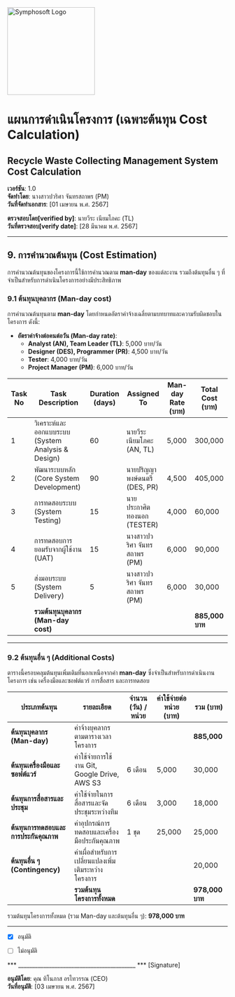 <img src="https://www.symphosoft.com/logo/symphosoftLogo.png" alt="Symphosoft Logo" width="200"/>

# แผนการดำเนินโครงการ (เฉพาะต้นทุน Cost Calculation)

## Recycle Waste Collecting Management System Cost Calculation

**เวอร์ชัน**: 1.0  
**จัดทำโดย**: นางสาวปวริศา จันทรสถาพร (PM)  
**วันที่จัดทำเอกสาร**: [01 เมษายน พ.ศ. 2567]  
  
**ตรวจสอบโดย[verified by]**:  นายวีระ เนียมโภคะ (TL)  
**วันที่ตรวจสอบ[verify date]**:  [28 มีนาคม พ.ศ. 2567]  

---

## 9. การคำนวณต้นทุน (Cost Estimation)

การคำนวณต้นทุนของโครงการนี้ใช้การคำนวณตาม **man-day** ของแต่ละงาน รวมถึงต้นทุนอื่น ๆ ที่จำเป็นสำหรับการดำเนินโครงการอย่างมีประสิทธิภาพ

### 9.1 ต้นทุนบุคลากร (Man-day cost)

การคำนวณต้นทุนตาม **man-day** โดยกำหนดอัตราค่าจ้างเฉลี่ยตามบทบาทและความรับผิดชอบในโครงการ ดังนี้:

- **อัตราค่าจ้างต่อคนต่อวัน (Man-day rate)**:
  - **Analyst (AN), Team Leader (TL)**: 5,000 บาท/วัน
  - **Designer (DES), Programmer (PR)**: 4,500 บาท/วัน
  - **Tester**: 4,000 บาท/วัน
  - **Project Manager (PM)**: 6,000 บาท/วัน

| Task No | Task Description                                  | Duration (days) | Assigned To                          | Man-day Rate (บาท) | Total Cost (บาท) |
|---------|---------------------------------------------------|-----------------|--------------------------------------|---------------------|-------------------|
| 1       | วิเคราะห์และออกแบบระบบ (System Analysis & Design) | 60              | นายวีระ เนียมโภคะ (AN, TL)          | 5,000              | 300,000          |
| 2       | พัฒนาระบบหลัก (Core System Development)          | 90              | นายปริญญา พงษ์ดนตรี (DES, PR)       | 4,500              | 405,000          |
| 3       | การทดสอบระบบ (System Testing)                    | 15              | นายประกาศิต ทองนอก (TESTER)         | 4,000              | 60,000           |
| 4       | การทดสอบการยอมรับจากผู้ใช้งาน (UAT)             | 15              | นางสาวปวริศา จันทรสถาพร (PM)       | 6,000              | 90,000           |
| 5       | ส่งมอบระบบ (System Delivery)                     | 5               | นางสาวปวริศา จันทรสถาพร (PM)       | 6,000              | 30,000           |
|         | **รวมต้นทุนบุคลากร (Man-day cost)**             |                 |                                      |                     | **885,000 บาท**  |

---

### 9.2 ต้นทุนอื่น ๆ (Additional Costs)

ตารางนี้ครอบคลุมต้นทุนเพิ่มเติมที่นอกเหนือจากค่า **man-day** ซึ่งจำเป็นสำหรับการดำเนินงานโครงการ เช่น เครื่องมือและซอฟต์แวร์ การสื่อสาร และการทดสอบ

| ประเภทต้นทุน                            | รายละเอียด                                                      | จำนวน (วัน) / หน่วย | ค่าใช้จ่ายต่อหน่วย (บาท) | รวม (บาท)         |
|-----------------------------------------|-----------------------------------------------------------------|----------------------|--------------------------|--------------------|
| **ต้นทุนบุคลากร (Man-day)**            | ค่าจ้างบุคลากรตามตารางเวลาโครงการ                             |                      |                          | **885,000**       |
| **ต้นทุนเครื่องมือและซอฟต์แวร์**       | ค่าใช้จ่ายการใช้งาน Git, Google Drive, AWS S3                  | 6 เดือน               | 5,000                    | 30,000            |
| **ต้นทุนการสื่อสารและประชุม**          | ค่าใช้จ่ายในการสื่อสารและจัดประชุมระหว่างทีม                   | 6 เดือน               | 3,000                    | 18,000            |
| **ต้นทุนการทดสอบและการประกันคุณภาพ**  | ค่าอุปกรณ์การทดสอบและเครื่องมือประกันคุณภาพ                  | 1 ชุด                 | 25,000                   | 25,000            |
| **ต้นทุนอื่น ๆ (Contingency)**          | ค่าเผื่อสำหรับการเปลี่ยนแปลงเพิ่มเติมระหว่างโครงการ           |                      |                          | 20,000            |
|                                         | **รวมต้นทุนโครงการทั้งหมด**                                    |                      |                          | **978,000 บาท**   |

รวมต้นทุนโครงการทั้งหมด (รวม Man-day และต้นทุนอื่น ๆ): **978,000 บาท**

---




 - [x] อนุมัติ  
 - [ ] ไม่อนุมัติ  
    

      
*** __________________________________________ ***  [Signature]


**อนุมัติโดย**: คุณ ทิโนภาส อรไทวรรณ (CEO)  
**วันที่อนุมัติ**: [03 เมษายน พ.ศ. 2567]
